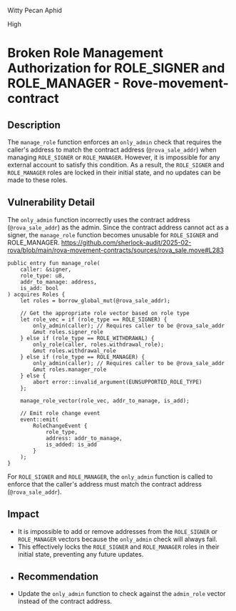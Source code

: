 Witty Pecan Aphid

High

# Broken Role Management Authorization for ROLE_SIGNER and ROLE_MANAGER - Rove-movement-contract

## Description
The `manage_role` function enforces an `only_admin` check that requires the caller's address to match the contract address (`@rova_sale_addr`) when managing `ROLE_SIGNER` or `ROLE_MANAGER`. However, it is impossible for any external account to satisfy this condition. As a result, the `ROLE_SIGNER` and `ROLE_MANAGER` roles are locked in their initial state, and no updates can be made to these roles.
## Vulnerability Detail
The `only_admin` function incorrectly uses the contract address (`@rova_sale_addr`) as the admin. Since the contract address cannot act as a signer, the `manage_role` function becomes unusable for `ROLE_SIGNER` and ROLE_MANAGER.
https://github.com/sherlock-audit/2025-02-rova/blob/main/rova-movement-contracts/sources/rova_sale.move#L283
```solidity
public entry fun manage_role(
    caller: &signer,
    role_type: u8,
    addr_to_manage: address,
    is_add: bool
) acquires Roles {
    let roles = borrow_global_mut(@rova_sale_addr);

    // Get the appropriate role vector based on role type
    let role_vec = if (role_type == ROLE_SIGNER) {
        only_admin(caller); // Requires caller to be @rova_sale_addr
        &mut roles.signer_role
    } else if (role_type == ROLE_WITHDRAWAL) {
        only_role(caller, roles.withdrawal_role);
        &mut roles.withdrawal_role
    } else if (role_type == ROLE_MANAGER) {
        only_admin(caller); // Requires caller to be @rova_sale_addr
        &mut roles.manager_role
    } else {
        abort error::invalid_argument(EUNSUPPORTED_ROLE_TYPE)
    };

    manage_role_vector(role_vec, addr_to_manage, is_add); 

    // Emit role change event
    event::emit(
        RoleChangeEvent {
            role_type,
            address: addr_to_manage,
            is_added: is_add
        }
    );
}
```
For `ROLE_SIGNER` and `ROLE_MANAGER`, the `only_admin` function is called to enforce that the caller's address must match the contract address (`@rova_sale_addr`).


## Impact 
- It is impossible to add or remove addresses from the `ROLE_SIGNER` or `ROLE_MANAGER` vectors because the `only_admin` check will always fail.
- This effectively locks the `ROLE_SIGNER` and `ROLE_MANAGER` roles in their initial state, preventing any future updates.
- ## Recommendation
- Update the `only_admin` function to check against the `admin_role` vector instead of the contract address.